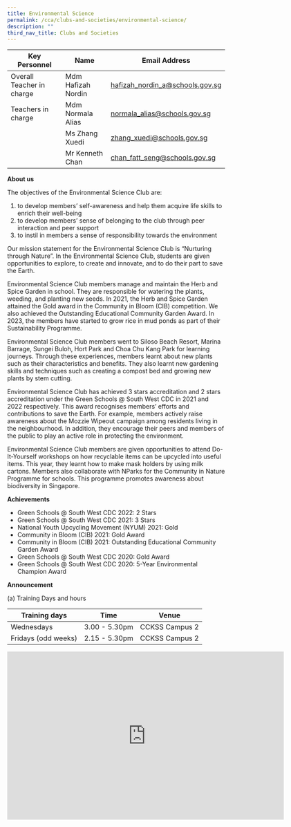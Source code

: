 ```yaml
---
title: Environmental Science
permalink: /cca/clubs-and-societies/environmental-science/
description: ""
third_nav_title: Clubs and Societies
---
```

| Key Personnel 	| Name 	| Email Address 	|
|---	|---	|---	|
| Overall Teacher in charge	| Mdm Hafizah Nordin 	| [hafizah_nordin_a@schools.gov.sg](mailto:hafizah_nordin_a@schools.gov.sg)	|
| Teachers in charge	| Mdm Normala Alias	| [normala_alias@schools.gov.sg](mailto:normala_alias@schools.gov.sg)	|
| 	| Ms Zhang Xuedi	| [zhang_xuedi@schools.gov.sg](mailto:zhang_xuedi@schools.gov.sg)	|
| 	| Mr Kenneth Chan	| [chan_fatt_seng@schools.gov.sg](mailto:chan_fatt_seng@schools.gov.sg)	|

**About us**

The objectives of the Environmental Science Club are:
1. to develop members’ self-awareness and help them acquire life skills to enrich their well-being
2. to develop members’ sense of belonging to the club through peer interaction and peer support
3. to instil in members a sense of responsibility towards the environment
 

Our mission statement for the Environmental Science Club is “Nurturing through Nature”.  In the Environmental Science Club, students are given opportunities to explore, to create and innovate, and to do their part to save the Earth.

Environmental Science Club members manage and maintain the Herb and Spice Garden in school.  They are responsible for watering the plants, weeding, and planting new seeds. In 2021, the Herb and Spice Garden attained the Gold award in the Community in Bloom (CIB) competition. We also achieved the Outstanding Educational Community Garden Award. In 2023, the members have started to grow rice in mud ponds as part of their Sustainability Programme.

Environmental Science Club members went to Siloso Beach Resort, Marina Barrage, Sungei Buloh, Hort Park and Choa Chu Kang Park for learning journeys. Through these experiences, members learnt about new plants such as their characteristics and benefits.  They also learnt new gardening skills and techniques such as creating a compost bed and growing new plants by stem cutting. 

Environmental Science Club has achieved 3 stars accreditation and 2 stars accreditation under the Green Schools @ South West CDC in 2021 and 2022 respectively.  This award recognises members’ efforts and contributions to save the Earth. For example, members actively raise awareness about the Mozzie Wipeout campaign among residents living in the neighbourhood. In addition, they encourage their peers and members of the public to play an active role in protecting the environment.

Environmental Science Club members are given opportunities to attend Do-It-Yourself workshops on how recyclable items can be upcycled into useful items. This year, they learnt how to make mask holders by using milk cartons. Members also collaborate with NParks for the Community in Nature Programme for schools. This programme promotes awareness about biodiversity in Singapore.  


**Achievements**

* Green Schools @ South West CDC 2022: 2 Stars
* Green Schools @ South West CDC 2021: 3 Stars
* National Youth Upcycling Movement (NYUM) 2021: Gold
* Community in Bloom (CIB) 2021: Gold Award
* Community in Bloom (CIB) 2021: Outstanding Educational Community Garden Award
* Green Schools @ South West CDC 2020: Gold Award 
* Green Schools @ South West CDC 2020: 5-Year Environmental Champion Award


**Announcement**

(a)	Training Days and hours

|Training days	| Time	| Venue	|
|---	|---	|---	|
| Wednesdays	| 3.00 - 5.30pm	| CCKSS Campus 2	|
| Fridays (odd weeks)	| 2.15 - 5.30pm	| CCKSS Campus 2	|

<iframe src="https://docs.google.com/presentation/d/e/2PACX-1vQbKTtdYZo4G7VHerrUyHzf9ITuS5IXGRGN8yGgVg1WDnkce5Ja4PrgDDxC9STzUA/embed?start=true&amp;loop=true&amp;delayms=3000" frameborder="0" width="640" height="389" allowfullscreen="true"></iframe>